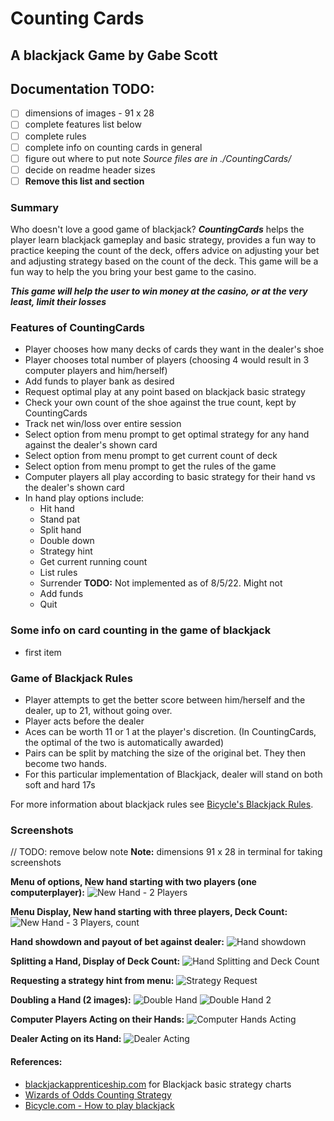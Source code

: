 # Counting Cards 

## A blackjack Game by Gabe Scott

## Documentation TODO:
- [ ] dimensions of images - 91 x 28
- [ ] complete features list below
- [ ] complete rules
- [ ] complete info on counting cards in general
- [ ] figure out where to put note *Source files are in ./CountingCards/*
- [ ] decide on readme header sizes
- [ ] **Remove this list and section**

### Summary
Who doesn't love a good game of blackjack? ***CountingCards*** helps the player learn blackjack gameplay and basic strategy, provides a fun way to practice keeping the count of the deck, offers advice on adjusting your bet and adjusting strategy based on the count of the deck. This game will be a fun way to help the you bring your best game to the casino. 

***This game will help the user to win money at the casino, or at the very least, limit their losses***

### Features of CountingCards
- Player chooses how many decks of cards they want in the dealer's shoe
- Player chooses total number of players (choosing 4 would result in 3 computer players and him/herself)
- Add funds to player bank as desired
- Request optimal play at any point based on blackjack basic strategy
- Check your own count of the shoe against the true count, kept by CountingCards
- Track net win/loss over entire session
- Select option from menu prompt to get optimal strategy for any hand against the dealer's shown card
- Select option from menu prompt to get current count of deck
- Select option from menu prompt to get the rules of the game
- Computer players all play according to basic strategy for their hand vs the dealer's shown card
- In hand play options include:
    - Hit hand
    - Stand pat
    - Split hand
    - Double down
    - Strategy hint
    - Get current running count
    - List rules
    - Surrender  **TODO:** Not implemented as of 8/5/22. Might not
    - Add funds
    - Quit      

### Some info on card counting in the game of blackjack
- first item

### Game of Blackjack Rules

- Player attempts to get the better score between him/herself and the dealer, up to 21, without going over. 
- Player acts before the dealer
- Aces can be worth 11 or 1 at the player's discretion. (In CountingCards, the optimal of the two is automatically awarded)
- Pairs can be split by matching the size of the original bet. They then become two hands.
- For this particular implementation of Blackjack, dealer will stand on both soft and hard 17s

For more information about blackjack rules see [Bicycle's Blackjack Rules](https://bicyclecards.com/how-to-play/blackjack/).

### Screenshots

// TODO: remove below note
**Note:** dimensions 91 x 28 in terminal for taking screenshots

**Menu of options, New hand starting with two players (one computerplayer):**
![New Hand - 2 Players](/screenshots/8_7_22/newhand_2players.png "New Hand with 2 Players")

**Menu Display, New hand starting with three players, Deck Count:**
![New Hand - 3 Players, count](/screenshots/8_7_22/count_menu_multihands.png "New Hand with 3 Players")

**Hand showdown and payout of bet against dealer:**
![Hand showdown](/screenshots/8_7_22/showdown.png "Showdown Against Dealer")

**Splitting a Hand, Display of Deck Count:**
![Hand Splitting and Deck Count](/screenshots/8_7_22/split_count.png "Splitting a Hand and Deck Count")

**Requesting a strategy hint from menu:**
![Strategy Request](/screenshots/8_7_22/strats_menu.png "Requesting Strategy Hint")

**Doubling a Hand (2 images):**
![Double Hand](/screenshots/8_7_22/double2.png "Doubling Hand")
![Double Hand 2](/screenshots/8_7_22/double.png "Doubling Hand 2")

**Computer Players Acting on their Hands:**
![Computer Hands Acting](/screenshots/8_7_22/multi_player_action.png "Computer Action")

**Dealer Acting on its Hand:**
![Dealer Acting](/screenshots/8_7_22/pat_dealeraction.png "Dealer Action")

#### References:
- [blackjackapprenticeship.com](https://www.blackjackapprenticeship.com/blackjack-strategy-charts/) for Blackjack basic strategy charts
- [Wizards of Odds Counting Strategy](https://wizardofodds.com/games/blackjack/card-counting/high-low/)
- [Bicycle.com - How to play blackjack](https://bicyclecards.com/how-to-play/blackjack/)